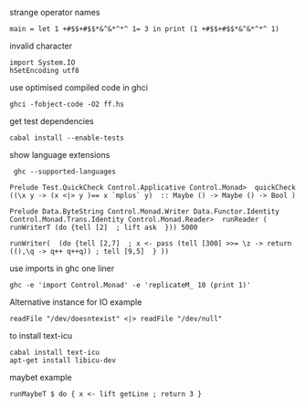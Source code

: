 

strange operator names

```
main = let 1 +#$$+#$$*&^&*^*^ 1= 3 in print (1 +#$$+#$$*&^&*^*^ 1)
```


invalid character 

```
import System.IO
hSetEncoding utf8
```

use optimised compiled code in ghci

```
ghci -fobject-code -O2 ff.hs 
```

get test dependencies

```
cabal install --enable-tests
```

show language extensions

```
 ghc --supported-languages
```

```
Prelude Test.QuickCheck Control.Applicative Control.Monad>  quickCheck ((\x y -> (x <|> y )== x `mplus` y)  :: Maybe () -> Maybe () -> Bool )
```

```
Prelude Data.ByteString Control.Monad.Writer Data.Functor.Identity Control.Monad.Trans.Identity Control.Monad.Reader>  runReader ( runWriterT (do {tell [2]  ; lift ask  })) 5000
```


```
runWriter(  (do {tell [2,7]  ; x <- pass (tell [300] >>= \z -> return ((),\q -> q++ q++q)) ; tell [9,5]  } )) 

```

use imports in ghc one liner
```
ghc -e 'import Control.Monad' -e 'replicateM_ 10 (print 1)'

```

Alternative instance for IO example

```
readFile "/dev/doesntexist" <|> readFile "/dev/null"
```

to install text-icu
```
cabal install text-icu
apt-get install libicu-dev
```


maybet example

```
runMaybeT $ do { x <- lift getLine ; return 3 }          
```
